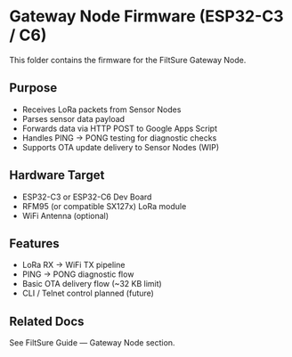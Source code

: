 # Gateway Node Firmware (ESP32-C3 / C6)

This folder contains the firmware for the FiltSure Gateway Node.

## Purpose

- Receives LoRa packets from Sensor Nodes
- Parses sensor data payload
- Forwards data via HTTP POST to Google Apps Script
- Handles PING → PONG testing for diagnostic checks
- Supports OTA update delivery to Sensor Nodes (WIP)

## Hardware Target

- ESP32-C3 or ESP32-C6 Dev Board
- RFM95 (or compatible SX127x) LoRa module
- WiFi Antenna (optional)

## Features

- LoRa RX → WiFi TX pipeline
- PING → PONG diagnostic flow
- Basic OTA delivery flow (~32 KB limit)
- CLI / Telnet control planned (future)

## Related Docs

See FiltSure Guide — Gateway Node section.
